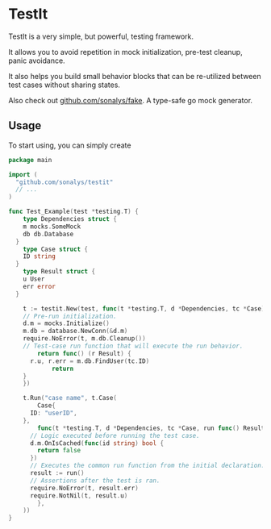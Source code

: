 # TestIt

TestIt is a very simple, but powerful, testing framework.

It allows you to avoid repetition in mock initialization, pre-test cleanup, panic avoidance.

It also helps you build small behavior blocks that can be re-utilized between test cases without sharing states.

Also check out [github.com/sonalys/fake](https://github.com/sonalys/fake). A type-safe go mock generator.

## Usage

To start using, you can simply create

```go
package main

import (
  "github.com/sonalys/testit"
  // ...
)

func Test_Example(test *testing.T) {
	type Dependencies struct {
    m mocks.SomeMock
    db db.Database
  }
	type Case struct {
    ID string
  }
	type Result struct {
    u User
    err error
  }

	t := testit.New(test, func(t *testing.T, d *Dependencies, tc *Case) func() (r Result) {
    // Pre-run initialization.
    d.m = mocks.Initialize()
    m.db = database.NewConn(&d.m)
    require.NoError(t, m.db.Cleanup())
    // Test-case run function that will execute the run behavior.
		return func() (r Result) {
      r.u, r.err = m.db.FindUser(tc.ID)
			return
	}
	})

	t.Run("case name", t.Case(
		Case{
      ID: "userID",
    },
		func(t *testing.T, d *Dependencies, tc *Case, run func() Result) {
      // Logic executed before running the test case.
      d.m.OnIsCached(func(id string) bool {
        return false
      })
      // Executes the common run function from the initial declaration.
      result := run()
      // Assertions after the test is ran.
      require.NoError(t, result.err)
      require.NotNil(t, result.u)
		},
	))
}
```